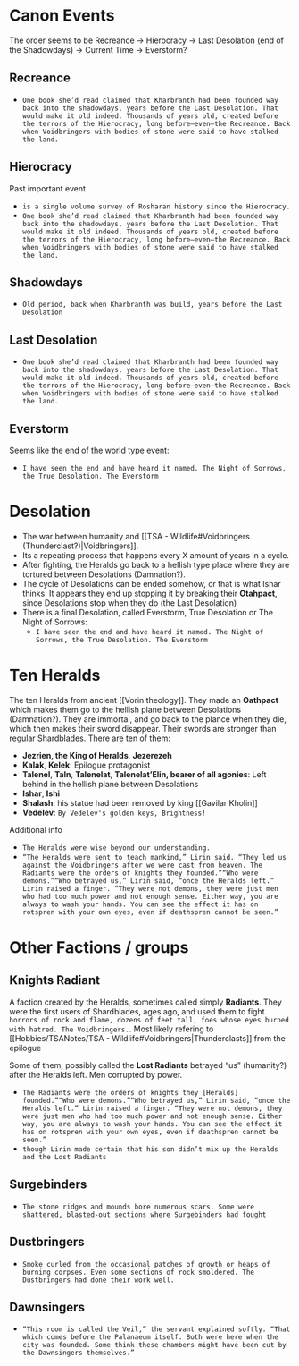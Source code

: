 # Canon Events
The order seems to be Recreance → Hierocracy → Last Desolation (end of the Shadowdays) → Current Time → Everstorm?

## Recreance
- `One book she’d read claimed that Kharbranth had been founded way back into the shadowdays, years before the Last Desolation. That would make it old indeed. Thousands of years old, created before the terrors of the Hierocracy, long before—even—the Recreance. Back when Voidbringers with bodies of stone were said to have stalked the land.`

## Hierocracy
Past important event
- `is a single volume survey of Rosharan history since the Hierocracy.`
- `One book she’d read claimed that Kharbranth had been founded way back into the shadowdays, years before the Last Desolation. That would make it old indeed. Thousands of years old, created before the terrors of the Hierocracy, long before—even—the Recreance. Back when Voidbringers with bodies of stone were said to have stalked the land.`

## Shadowdays
- `Old period, back when Kharbranth was build, years before the Last Desolation`

## Last Desolation
- `One book she’d read claimed that Kharbranth had been founded way back into the shadowdays, years before the Last Desolation. That would make it old indeed. Thousands of years old, created before the terrors of the Hierocracy, long before—even—the Recreance. Back when Voidbringers with bodies of stone were said to have stalked the land.`

## Everstorm
Seems like the end of the world type event:
- `I have seen the end and have heard it named. The Night of Sorrows, the True Desolation. The Everstorm`

# Desolation
- The war between humanity and [[TSA - Wildlife#Voidbringers (Thunderclast?)|Voidbringers]]. 
- Its a repeating process that happens every X amount of years in a cycle. 
- After fighting, the Heralds go back to a hellish type place where they are tortured between Desolations (Damnation?). 
- The cycle of Desolations can be ended somehow, or that is what Ishar thinks. It appears they end up stopping it by breaking their **Otahpact**, since Desolations stop when they do (the Last Desolation)
- There is a final Desolation, called Everstorm, True Desolation or The Night of Sorrows:
	- `I have seen the end and have heard it named. The Night of Sorrows, the True Desolation. The Everstorm`

# Ten Heralds
The ten Heralds from ancient [[Vorin theology]]. They made an **Oathpact** which makes them go to the hellish plane between Desolations (Damnation?). They are immortal, and go back to the plance when they die, which then makes their sword disappear. Their swords are stronger than regular Shardblades. There are ten of them:
- **Jezrien, the King of Heralds**, **Jezerezeh**
- **Kalak**, **Kelek**: Epilogue protagonist
- **Talenel**, **Taln**, **Talenelat**, **Talenelat’Elin, bearer of all agonies**: Left behind in the hellish plane between Desolations
- **Ishar**, **Ishi**
- **Shalash**: his statue had been removed by king [[Gavilar Kholin]]
- **Vedelev**: `By Vedelev's golden keys, Brightness!`

Additional info
- `The Heralds were wise beyond our understanding.`
- `“The Heralds were sent to teach mankind,” Lirin said. “They led us against the Voidbringers after we were cast from heaven. The Radiants were the orders of knights they founded.”“Who were demons.”“Who betrayed us,” Lirin said, “once the Heralds left.” Lirin raised a finger. “They were not demons, they were just men who had too much power and not enough sense. Either way, you are always to wash your hands. You can see the effect it has on rotspren with your own eyes, even if deathspren cannot be seen.”`

# Other Factions / groups

## Knights Radiant
A faction created by the Heralds, sometimes called simply **Radiants**. They were the first users of Shardblades, ages ago, and used them to fight `horrors of rock and flame, dozens of feet tall, foes whose eyes burned with hatred. The Voidbringers.`. Most likely refering to [[Hobbies/TSANotes/TSA - Wildlife#Voidbringers|Thunderclasts]] from the epilogue

Some of them, possibly called the **Lost Radiants** betrayed “us” (humanity?) after the Heralds left. Men corrupted by power.
- `The Radiants were the orders of knights they [Heralds] founded.”“Who were demons.”“Who betrayed us,” Lirin said, “once the Heralds left.” Lirin raised a finger. “They were not demons, they were just men who had too much power and not enough sense. Either way, you are always to wash your hands. You can see the effect it has on rotspren with your own eyes, even if deathspren cannot be seen.”`
- `though Lirin made certain that his son didn’t mix up the Heralds and the Lost Radiants`

## Surgebinders
- `The stone ridges and mounds bore numerous scars. Some were shattered, blasted-out sections where Surgebinders had fought`

## Dustbringers
- `Smoke curled from the occasional patches of growth or heaps of burning corpses. Even some sections of rock smoldered. The Dustbringers had done their work well.`

## Dawnsingers
- `“This room is called the Veil,” the servant explained softly. “That which comes before the Palanaeum itself. Both were here when the city was founded. Some think these chambers might have been cut by the Dawnsingers themselves.”`